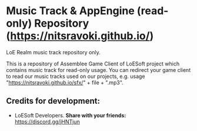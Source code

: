 # Music Track & AppEngine (read-only) Repository (https://nitsravoki.github.io/)

LoE Realm music track repository only.

This is a repository of Assemblee Game Client of LoESoft project which contains music track for read-only usage. You can redirect your game client to read our music tracks used on our projects, e.g. usage "https://nitsravoki.github.io/sfx/" + file + ".mp3".

## Credits for development:
- LoESoft Developers.
**Share with your friends:** https://discord.gg/jHNTjun
